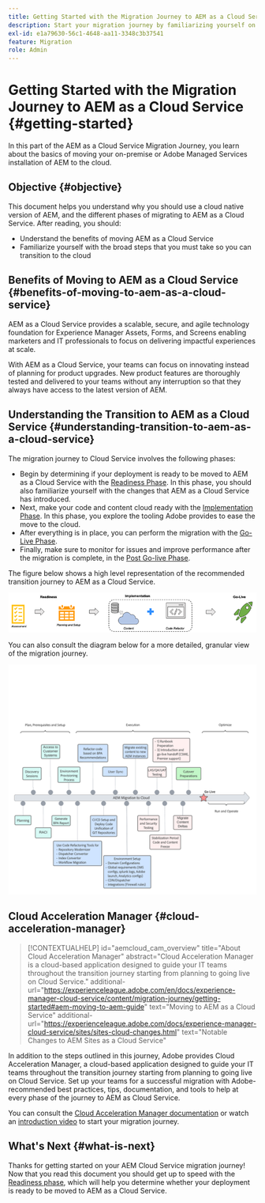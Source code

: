 ```yaml
---
title: Getting Started with the Migration Journey to AEM as a Cloud Service
description: Start your migration journey by familiarizing yourself on the basics of moving to AEM as a Cloud Service
exl-id: e1a79630-56c1-4648-aa11-3348c3b37541
feature: Migration
role: Admin
---
```

# Getting Started with the Migration Journey to AEM as a Cloud Service {#getting-started}

In this part of the AEM as a Cloud Service Migration Journey, you learn about the basics of moving your on-premise or Adobe Managed Services installation of AEM to the cloud.

## Objective {#objective}

This document helps you understand why you should use a cloud native version of AEM, and the different phases of migrating to AEM as a Cloud Service. After reading, you should:

* Understand the benefits of moving AEM as a Cloud Service
* Familiarize yourself with the broad steps that you must take so you can transition to the cloud

## Benefits of Moving to AEM as a Cloud Service {#benefits-of-moving-to-aem-as-a-cloud-service}

AEM as a Cloud Service provides a scalable, secure, and agile technology foundation for Experience Manager Assets, Forms, and Screens enabling marketers and IT professionals to focus on delivering impactful experiences at scale.

With AEM as a Cloud Service, your teams can focus on innovating instead of planning for product upgrades. New product features are thoroughly tested and delivered to your teams without any interruption so that they always have access to the latest version of AEM.

## Understanding the Transition to AEM as a Cloud Service {#understanding-transition-to-aem-as-a-cloud-service}

The migration journey to Cloud Service involves the following phases:

* Begin by determining if your deployment is ready to be moved to AEM as a Cloud Service with the [Readiness Phase](/help/journey-migration/readiness.md). In this phase, you should also familiarize yourself with the changes that AEM as a Cloud Service has introduced.
* Next, make your code and content cloud ready with the [Implementation Phase](/help/journey-migration/implementation.md). In this phase, you explore the tooling Adobe provides to ease the move to the cloud.
* After everything is in place, you can perform the migration with the [Go-Live Phase](/help/journey-migration/go-live.md).
* Finally, make sure to monitor for issues and improve performance after the migration is complete, in the [Post Go-live Phase](/help/journey-migration/post-go-live.md).

The figure below shows a high level representation of the recommended transition journey to AEM as a Cloud Service.

![High level representation of the recommended transition journey to AEM as a Cloud Service](/help/journey-migration/assets/move-aemcloud-process.png)

You can also consult the diagram below for a more detailed, granular view of the migration journey.

![Detailed, granular view of the migration journey](/help/journey-migration/assets/migration-process.png)

## Cloud Acceleration Manager {#cloud-acceleration-manager}

>[!CONTEXTUALHELP]
>id="aemcloud_cam_overview"
>title="About Cloud Acceleration Manager"
>abstract="Cloud Acceleration Manager is a cloud-based application designed to guide your IT teams throughout the transition journey starting from planning to going live on Cloud Service."
>additional-url="https://experienceleague.adobe.com/en/docs/experience-manager-cloud-service/content/migration-journey/getting-started#aem-moving-to-aem-guide" text="Moving to AEM as a Cloud Service"
>additional-url="https://experienceleague.adobe.com/docs/experience-manager-cloud-service/sites/sites-cloud-changes.html" text="Notable Changes to AEM Sites as a Cloud Service"

In addition to the steps outlined in this journey, Adobe provides Cloud Acceleration Manager, a cloud-based application designed to guide your IT teams throughout the transition journey starting from planning to going live on Cloud Service. Set up your teams for a successful migration with Adobe-recommended best practices, tips, documentation, and tools to help at every phase of the journey to AEM as Cloud Service.

You can consult the [Cloud Acceleration Manager documentation](/help/journey-migration/cloud-acceleration-manager/using-cam/getting-started-cam.md) or watch an [introduction video](https://experienceleague.adobe.com/?launch=ExperienceManager-A-1-2021.1.migration&recommended=ExperienceManager-A-1-2021.1.migration&lang=en#dashboard/learning) to start your migration journey. 

## What's Next {#what-is-next}

Thanks for getting started on your AEM Cloud Service migration journey! Now that you read this document you should get up to speed with the [Readiness phase](/help/journey-migration/readiness.md), which will help you determine whether your deployment is ready to be moved to AEM as a Cloud Service.

